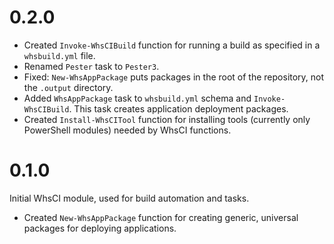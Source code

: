# 0.2.0

 * Created `Invoke-WhsCIBuild` function for running a build as specified in a `whsbuild.yml` file.
 * Renamed `Pester` task to `Pester3`.
 * Fixed: `New-WhsAppPackage` puts packages in the root of the repository, not the `.output` directory.
 * Added `WhsAppPackage` task to `whsbuild.yml` schema and `Invoke-WhsCIBuild`. This task creates application deployment packages.
 * Created `Install-WhsCITool` function for installing tools (currently only PowerShell modules) needed by WhsCI functions.


# 0.1.0

Initial WhsCI module, used for build automation and tasks.

 * Created `New-WhsAppPackage` function for creating generic, universal packages for deploying applications.
